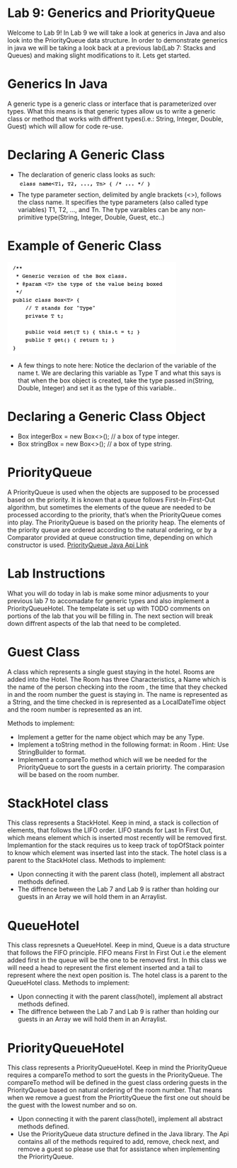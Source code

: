 # Lab 9: Generics and PriorityQueue
Welcome to Lab 9! In Lab 9 we will take a look at generics in Java and also look into the PriorityQueue data structure. In order to demonstrate generics in java we will be taking a look back at a previous lab(Lab 7: Stacks and Queues) and making slight modifications to it. Lets get started.

# Generics In Java
A generic type is a generic class or interface that is parameterized over types. What this means is that generic types allow us to write a generic class or method that works with diffrent types(i.e.: String, Integer, Double, Guest) which will allow for code re-use.

# Declaring A Generic Class
* The declaration of generic class looks as such: 
![Declaring a generic class](DeclaringGenericClass.png)
* The type parameter section, delimited by angle brackets (<>), follows the class name. It specifies the type parameters (also called type variables) T1, T2, ..., and Tn. The type varaibles can be any non-primitive type(String, Integer, Double, Guest, etc..)

# Example of Generic Class
![Generic class example](BoxGen.png)
* A few things to note here:
 Notice the declarion of the variable of the name t. We are declaring this variable as Type T and what this says is that when the box object is created, take the type passed in(String, Double, Integer) and set it as the type of this variable..

# Declaring a Generic Class Object
* Box<Integer> integerBox = new Box<>(); // a box of type integer. 
* Box<String> stringBox = new Box<>(); // a box of type string.

# PriorityQueue 
A PriorityQueue is used when the objects are supposed to be processed based on the priority. It is known that a queue follows First-In-First-Out algorithm, but sometimes the elements of the queue are needed to be processed according to the priority, that’s when the PriorityQueue comes into play. The PriorityQueue is based on the priority heap. The elements of the priority queue are ordered according to the natural ordering, or by a Comparator provided at queue construction time, depending on which constructor is used.
[PriorityQueue Java Api Link](https://docs.oracle.com/javase/8/docs/api/java/util/PriorityQueue.html "PriorityQueue Java Api Link")


# Lab Instructions
What you will do today in lab is make some minor adjusments to your previous lab 7 to accomadate for generic types and also implement a PriorityQueueHotel. The tempelate is set up with TODO comments on portions of the lab that you will be filling in. The next section will break down diffrent aspects of the lab that need to be completed. 

# Guest Class
A class which represents a single guest staying in the hotel. Rooms are added into the Hotel. The Room has three Characteristics, a Name    which is the name of the person checking into the room , the time that they checked in and the room number the guest is staying in.
The name is represented as a String, and the time checked in is represented as a LocalDateTime object and the room number is represented as an int. 

Methods to implement:
* Implement a getter for the name object which may be any Type. 
* Implement a toString method in the following format: <name> in Room <room number>. Hint: Use StringBuilder to format. 
* Implement a compareTo method which will we be needed for the PriorityQueue to sort the guests in a certain priorirty. The comparasion will be based on the room number.
  
 # StackHotel class
 This class represents a StackHotel. Keep in mind, a stack is collection of elements, that follows the LIFO order. LIFO stands for Last In First Out, which means element which is inserted most recently will be removed first. Implemantion for the stack requires us to keep track of topOfStack pointer to know which element was inserted last into the stack. The hotel class is a parent to the StackHotel class.
 Methods to implement:
 * Upon connecting it with the parent class (hotel), implement all abstract methods defined.
 * The diffrence between the Lab 7 and Lab 9 is rather than holding our guests in an Array we will hold them in an Arraylist. 
 
 # QueueHotel
 This class represnets a QueueHotel. Keep in mind, Queue is a data structure that follows the FIFO principle. FIFO means First In First Out i.e the element added first in the queue will be the one to be removed first. In this class we will need a head to represent the first element inserted and a tail to represent where the next open position is. The hotel class is a parent to the QueueHotel class.
  Methods to implement:
 * Upon connecting it with the parent class(hotel), implement all abstract methods defined.
  * The diffrence between the Lab 7 and Lab 9 is rather than holding our guests in an Array we will hold them in an Arraylist. 
  # PriorityQueueHotel
  This class represents a PriorityQueueHotel. Keep in mind the PriorityQueue requires a compareTo method to sort the guests in the PriorityQueue. The compareTo method will be defined in the guest class ordering guests in the PriorityQueue based on natural ordering of the room number. That means when we remove a guest from the PriortityQueue the first one out should be the guest with the lowest number and so on. 
  * Upon connecting it with the parent class(hotel), implement all abstract methods defined.
  * Use the PriorityQueue data structure defined in the Java library. The Api contains all of the methods required to add, remove, check next, and remove a guest so please use that for assistance when implementing the PriorirtyQueue.

 
 
 
 

 
       
        
        












